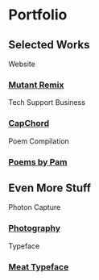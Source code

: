 <h1 id="section">
    Portfolio
</h1>

<div>

## Selected Works

<div class="portfolio">

<div class="item">

Website
### [Mutant Remix](/portfolio/Mutant_Remix)
</div>
<div class="item">

Tech Support Business
### [CapChord](/portfolio/CapChord)
</div>
<div class="item">

Poem Compilation
### [Poems by Pam](/portfolio/Poems_By_Pam)
</div>

</div> 

## Even More Stuff

<div class="portfolio">

<div class="item">

Photon Capture
### [Photography](/portfolio/Photography)
</div>
<div class="item">

Typeface
### [Meat Typeface](/portfolio/Meat_Typeface)
</div>

</div>

</div>
